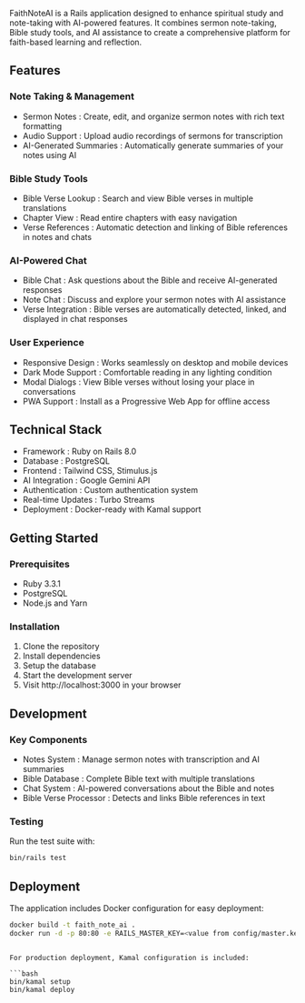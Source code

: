FaithNoteAI is a Rails application designed to enhance spiritual study and note-taking with AI-powered features. It combines sermon note-taking, Bible study tools, and AI assistance to create a comprehensive platform for faith-based learning and reflection.

## Features
### Note Taking & Management
- Sermon Notes : Create, edit, and organize sermon notes with rich text formatting
- Audio Support : Upload audio recordings of sermons for transcription
- AI-Generated Summaries : Automatically generate summaries of your notes using AI
### Bible Study Tools
- Bible Verse Lookup : Search and view Bible verses in multiple translations
- Chapter View : Read entire chapters with easy navigation
- Verse References : Automatic detection and linking of Bible references in notes and chats
### AI-Powered Chat
- Bible Chat : Ask questions about the Bible and receive AI-generated responses
- Note Chat : Discuss and explore your sermon notes with AI assistance
- Verse Integration : Bible verses are automatically detected, linked, and displayed in chat responses
### User Experience
- Responsive Design : Works seamlessly on desktop and mobile devices
- Dark Mode Support : Comfortable reading in any lighting condition
- Modal Dialogs : View Bible verses without losing your place in conversations
- PWA Support : Install as a Progressive Web App for offline access
## Technical Stack
- Framework : Ruby on Rails 8.0
- Database : PostgreSQL
- Frontend : Tailwind CSS, Stimulus.js
- AI Integration : Google Gemini API
- Authentication : Custom authentication system
- Real-time Updates : Turbo Streams
- Deployment : Docker-ready with Kamal support
## Getting Started
### Prerequisites
- Ruby 3.3.1
- PostgreSQL
- Node.js and Yarn
### Installation
1. Clone the repository
2. Install dependencies
3. Setup the database
4. Start the development server
5. Visit http://localhost:3000 in your browser
## Development
### Key Components
- Notes System : Manage sermon notes with transcription and AI summaries
- Bible Database : Complete Bible text with multiple translations
- Chat System : AI-powered conversations about the Bible and notes
- Bible Verse Processor : Detects and links Bible references in text
### Testing
Run the test suite with:

```bash
bin/rails test
 ```

## Deployment
The application includes Docker configuration for easy deployment:

```bash
docker build -t faith_note_ai .
docker run -d -p 80:80 -e RAILS_MASTER_KEY=<value from config/master.key> --name faith_note_ai faith_note_ai
 ```
```

For production deployment, Kamal configuration is included:

```bash
bin/kamal setup
bin/kamal deploy
 ```
